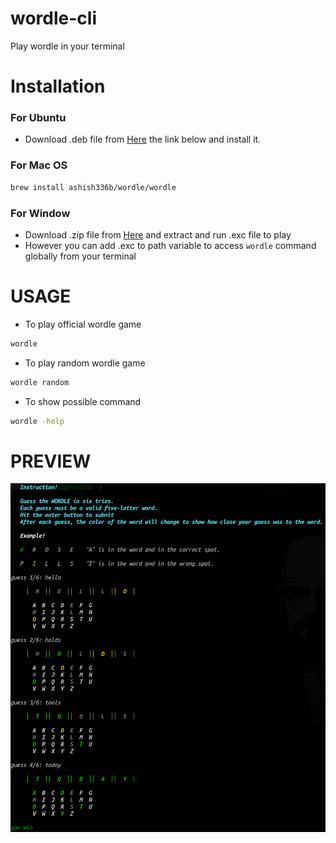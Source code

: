 # wordle-cli
Play wordle in your terminal
# Installation
### For Ubuntu
* Download .deb file from [Here](https://github.com/ashish336b/wordle/releases/download/v1.0.0/wordle_1.0.0_linux_amd64.deb) the link below and install it.

### For Mac OS
```bash
brew install ashish336b/wordle/wordle
```
### For Window
* Download .zip file from [Here](https://github.com/ashish336b/wordle/releases/download/v1.0.0/wordle_1.0.0_Windows_arm64.tar.gz) and extract and run .exc file to play
* However you can add .exc to path variable to access ```wordle``` command globally from your terminal
# USAGE
* To play official wordle game
```bash 
wordle 
```
* To play random wordle game
```bash
wordle random
```
* To show possible command
```bash
wordle -help
```
# PREVIEW
![Image](preview/preview.png)

